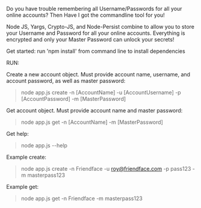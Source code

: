 Do you have trouble remembering all Username/Passwords for all your online accounts? Then Have I got the commandline tool for you!

Node JS, Yargs, Crypto-JS, and Node-Persist combine to allow you to store your Username and Password for all your online accounts. Everything is encrypted and only your Master Password can unlock your secrets!

Get started: run 'npm install' from command line to install dependencies

RUN:

Create a new account object. Must provide account name, username, and  account password, as well as master password:
> node app.js create -n [AccountName] -u [AccountUsername] -p [AccountPassword] -m [MasterPassword]

Get account object. Must provide account name and master password:
> node app.js get -n [AccountName] -m [MasterPassword]

Get help:
> node app.js --help

Example create:
> node app.js create -n Friendface -u roy@friendface.com -p pass123 -m masterpass123

Example get:
> node app.js get -n Friendface -m masterpass123
